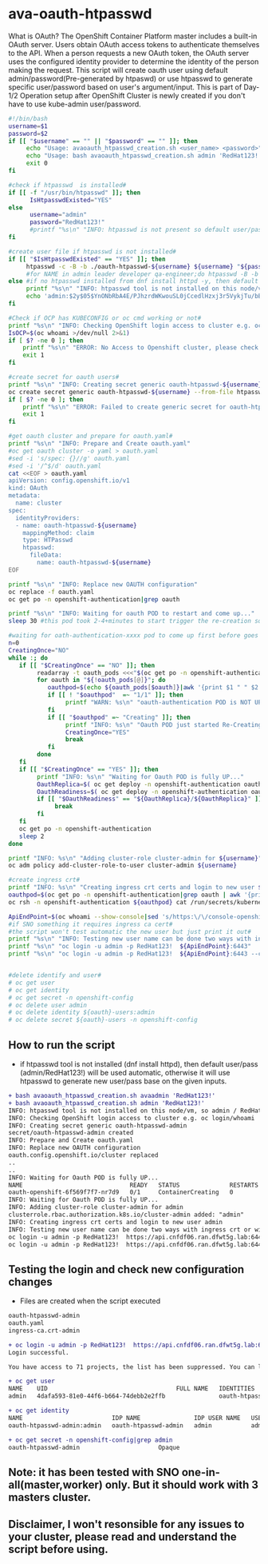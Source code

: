 # ava-oauth-htpasswd
What is OAuth? The OpenShift Container Platform master includes a built-in OAuth server. Users obtain OAuth access tokens to authenticate themselves to the API. When a person requests a new OAuth token, the OAuth server uses the configured identity provider to determine the identity of the person making the request.
This script will create oauth user using default admin/password(Pre-generated by htpaswd) or use htpasswd to generate specific user/password based on user's argument/input. This is part of Day-1/2 Operation setup after OpenShift Cluster is newly created if you don't have to use kube-admin user/password.

```bash
#!/bin/bash
username=$1
password=$2
if [[ "$username" == "" || "$password" == "" ]]; then
     echo "Usage: avaoauth_htpasswd_creation.sh <user_name> <password>"
     echo "Usage: bash avaoauth_htpasswd_creation.sh admin 'RedHat123!'"
     exit 0
fi

#check if htpasswd  is installed#
if [[ -f "/usr/bin/htpasswd" ]]; then
      IsHtpasswdExisted="YES"
else
      username="admin"
      password="RedHat123!"
      #printf "%s\n" "INFO: htpasswd is not present so default user/password will be used: ${username}:${password}"
fi

#create user file if htpasswd is not installed#
if [[ "$IsHtpasswdExisted" == "YES" ]]; then
     htpasswd -c -B -b ./oauth-htpasswd-${username} ${username} "${password}"
     #for NAME in admin leader developer qa-engineer;do htpasswd -B -b /tmp/cluster-users ${NAME} 'RedHat123!';done
else #if no htpasswd installed from dnf install httpd -y, then default user/pass will be used admin / RedHat123!
     printf "%s\n" "INFO: htpasswd tool is not installed on this node/vm, so admin / RedHat123! will be used"
     echo 'admin:$2y$05$YnONbRbA4E/PJhzrdWKwouSL0jCcedlHzxj3r5VykjTu/bB8XG986' >oauth-htpasswd-${username}
fi

#Check if OCP has KUBECONFIG or oc cmd working or not#
printf "%s\n" "INFO: Checking OpenShift login access to cluster e.g. oc login/whoami"
IsOCP=$(oc whoami >/dev/null 2>&1)
if [ $? -ne 0 ]; then
    printf "%s\n" "ERROR: No Access to Openshift cluster, please check your OC login or set your KUBECONFIG env VAR"
    exit 1
fi

#create secret for oauth users#
printf "%s\n" "INFO: Creating secret generic oauth-htpasswd-${username}"
oc create secret generic oauth-htpasswd-${username} --from-file htpasswd=./oauth-htpasswd-${username} -n openshift-config
if [ $? -ne 0 ]; then
    printf "%s\n" "ERROR: Failed to create generic secret for oauth-htpasswd-${username}--from-file htpasswd=./oauth-htpasswd-${username}"
    exit 1
fi

#get oauth cluster and prepare for oauth.yaml#
printf "%s\n" "INFO: Prepare and Create oauth.yaml"
#oc get oauth cluster -o yaml > oauth.yaml
#sed -i 's/spec: {}//g' oauth.yaml
#sed -i '/^$/d' oauth.yaml
cat <<EOF > oauth.yaml
apiVersion: config.openshift.io/v1
kind: OAuth
metadata:
  name: cluster
spec:
  identityProviders:
  - name: oauth-htpasswd-${username}
    mappingMethod: claim
    type: HTPasswd
    htpasswd:
      fileData:
        name: oauth-htpasswd-${username}
EOF

printf "%s\n" "INFO: Replace new OAUTH configuration"
oc replace -f oauth.yaml
oc get po -n openshift-authentication|grep oauth

printf "%s\n" "INFO: Waiting for oauth POD to restart and come up..."
sleep 30 #this pod took 2-4+minutes to start trigger the re-creation sometime

#waiting for oath-authentication-xxxx pod to come up first before goes on next step#
n=0
CreatingOnce="NO"
while :; do
   if [[ "$CreatingOnce" == "NO" ]]; then
        readarray -t oauth_pods <<<"$(oc get po -n openshift-authentication|grep oauth)"
        for oauth in "${!oauth_pods[@]}"; do
           oauthpod=$(echo ${oauth_pods[$oauth]}|awk '{print $1 " " $2 " " " is " $3}')
           if [[ ! "$oauthpod"  =~ "1/1" ]]; then
                printf "WARN: %s\n" "oauth-authentication POD is NOT UP yet!"
           fi
           if [[ "$oauthpod" =~ "Creating" ]]; then
                printf "INFO: %s\n" "Oauth POD just started Re-Creating..."
                CreatingOnce="YES"
                break
           fi
        done
   fi
   if [[ "$CreatingOnce" == "YES" ]]; then   
        printf "INFO: %s\n" "Waiting for Oauth POD is fully UP..."
        OauthReplica=$( oc get deploy -n openshift-authentication oauth-openshift -o=jsonpath='{.spec.replicas}' )
        OauthReadiness=$( oc get deploy -n openshift-authentication oauth-openshift|grep oauth-|awk '{print $2}' )
        if [[ "$OauthReadiness" == "${OauthReplica}/${OauthReplica}" ]];then
             break
        fi
   fi
   oc get po -n openshift-authentication
   sleep 2
done

printf "INFO: %s\n" "Adding cluster-role cluster-admin for ${username}"
oc adm policy add-cluster-role-to-user cluster-admin ${username}

#create ingress crt#
printf "INFO: %s\n" "Creating ingress crt certs and login to new user ${username}"
oauthpod=$(oc get po -n openshift-authentication|grep oauth | awk '{print $1}')
oc rsh -n openshift-authentication ${oauthpod} cat /run/secrets/kubernetes.io/serviceaccount/ca.crt > "ingress-ca.crt-${username}"

ApiEndPoint=$(oc whoami --show-console|sed 's/https:\/\/console-openshift-console.apps/https:\/\/api/g')
#if SNO something it requires ingress ca cert#
#the script won't test automatic the new user but just print it out#
printf "%s\n" "INFO: Testing new user name can be done two ways with ingress crt or without"
printf "%s\n" "oc login -u admin -p RedHat123!  ${ApiEndPoint}:6443"
printf "%s\n" "oc login -u admin -p RedHat123!  ${ApiEndPoint}:6443 --certificate-authority=./ingress-ca.crt-${username}"


#delete identify and user#
# oc get user
# oc get identity
# oc get secret -n openshift-config
# oc delete user admin
# oc delete identity ${oauth}-users:admin
# oc delete secret ${oauth}-users -n openshift-config
```

## How to run the script
- if htpasswd tool is not installed (dnf install httpd), then default user/pass (admin/RedHat123!) will be used automatic, otherwise it will use htpasswd to generate new user/pass base on the given inputs.

```diff
+ bash avaoauth_htpasswd_creation.sh avaadmin 'RedHat123!'
+ bash avaoauth_htpasswd_creation.sh admin 'RedHat123!'
INFO: htpasswd tool is not installed on this node/vm, so admin / RedHat123! will be used
INFO: Checking OpenShift login access to cluster e.g. oc login/whoami
INFO: Creating secret generic oauth-htpasswd-admin
secret/oauth-htpasswd-admin created
INFO: Prepare and Create oauth.yaml
INFO: Replace new OAUTH configuration
oauth.config.openshift.io/cluster replaced
..
..
INFO: Waiting for Oauth POD is fully UP...
NAME                              READY   STATUS              RESTARTS   AGE
oauth-openshift-6f569f7f7-nr7d9   0/1     ContainerCreating   0          29s
INFO: Waiting for Oauth POD is fully UP...
INFO: Adding cluster-role cluster-admin for admin
clusterrole.rbac.authorization.k8s.io/cluster-admin added: "admin"
INFO: Creating ingress crt certs and login to new user admin
INFO: Testing new user name can be done two ways with ingress crt or without
oc login -u admin -p RedHat123!  https://api.cnfdf06.ran.dfwt5g.lab:6443
oc login -u admin -p RedHat123!  https://api.cnfdf06.ran.dfwt5g.lab:6443 --certificate-authority=./ingress-ca.crt-admin

```
## Testing the login and check new configuration changes
- Files are created when the script executed
```bash
oauth-htpasswd-admin
oauth.yaml
ingress-ca.crt-admin
```

```diff
+ oc login -u admin -p RedHat123!  https://api.cnfdf06.ran.dfwt5g.lab:6443
Login successful.

You have access to 71 projects, the list has been suppressed. You can list all projects with 'oc projects'

+ oc get user
NAME    UID                                    FULL NAME   IDENTITIES
admin   4dafa593-81e0-44f6-b664-74debb2e2ffb               oauth-htpasswd-admin:admin

+ oc get identity
NAME                         IDP NAME               IDP USER NAME   USER NAME   USER UID
oauth-htpasswd-admin:admin   oauth-htpasswd-admin   admin           admin       4dafa593-81e0-44f6-b664-74debb2e2ffb

+ oc get secret -n openshift-config|grep admin
oauth-htpasswd-admin                      Opaque                                1      25m
```

## Note: it has been tested with SNO one-in-all(master,worker) only. But it should work with 3 masters cluster. 
## Disclaimer, I won't resonsible for any issues to your cluster, please read and understand the script before using. 
